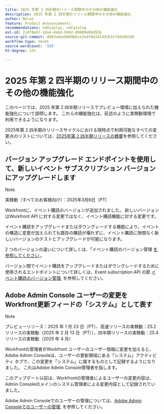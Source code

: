 ```yaml
---
title: 2025 年第 2 四半期のリリース期間中のその他の機能強化
description: 2025 年第 2 四半期のリリース期間中のその他の機能強化
author: Nolan
feature: Product Announcements
recommendations: noDisplay, noCatalog
exl-id: 214f0e67-1da4-4abd-b942-09889e8bd92b
source-git-commit: d603edee0099b6ce3e4f8d3414d1b31f94209196
workflow-type: tm+mt
source-wordcount: '329'
ht-degree: 12%

---
```


# 2025 年第 2 四半期のリリース期間中のその他の機能強化

このページでは、2025 年第 2 四半期リリースでプレビュー環境に加えられた機能強化について説明します。 これらの機能強化は、前述のように実稼動環境で利用できるようになります。

2025年第 2 四半期のリリースサイクルにおける現時点で利用可能なすべての変更点のリストについては、[2025年第 2 四半期リリースの概要](/help/quicksilver/product-announcements/product-releases/25-q2-release-activity/25-q2-release-overview.md)を参照してください。

## バージョン アップグレード エンドポイントを使用して、新しいイベント サブスクリプション バージョンにアップグレードします

>[!NOTE]
>
>実稼動（すべてのお客様向け）：2025年3月6日（PT)

Workfrontに、イベント購読のバージョンが追加されました。 新しいバージョンはWorkfront API に対する変更ではなく、イベント購読機能に対する変更です。

イベント購読をアップグレードまたはダウングレードする機能により、イベントの構造に変更が加えられても既存の購読が壊れずに、イベント購読に隙間なく新しいバージョンのテストとアップグレードが可能になります。

2 つのバージョンの違いについて詳しくは、「イベント購読のバージョン管理 [&#x200B; を参照してください &#x200B;](/help/quicksilver/wf-api/general/event-subs-versioning.md)。

バージョン間でイベント購読をアップグレードまたはダウングレードするために使用されるエンドポイントについて詳しくは、Event subscription API の節 [&#x200B; イベント購読のバージョン管理 &#x200B;](/help/quicksilver/wf-api/general/event-subs-api.md#event-subscription-versioning) を参照してください。

## Adobe Admin Console ユーザーの変更をWorkfront更新フィードの「システム」として表す

>[!NOTE]
>
>プレビューリリース：2025 年 1 月 23 日（PT）、高速リリースの実稼動：25.2 リリースの実稼動（2025 年 2 月 13 日（PT））、四半期リリースの実稼動：25.4 リリースの実稼動（2025 年 4 月）

Workfrontの管理者がWorkfront ユーザーのユーザー情報に変更を加えると、Adobe Admin Consoleは、ユーザーの更新領域にある「システム」アクティビティ タブで、この変更を「システム」に属するものとして記録するようになりました。 これはAdobe Admin Console管理者を指します。

このアップデート以前は、Workfrontの管理者によるユーザーの変更内容は、Admin Consoleのメインのシステム管理者による変更内容として記録されていました。

Adobe Admin Consoleでのユーザーの管理については、[Adobe Admin Consoleでのユーザーの管理 &#x200B;](/help/quicksilver/administration-and-setup/add-users/create-and-manage-users/admin-console.md) を参照してください。
